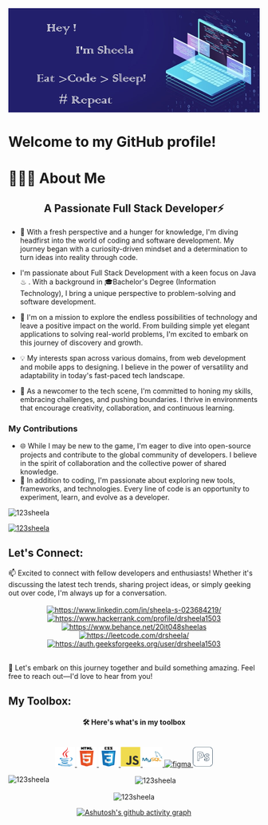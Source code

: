 <img src="./img/img2.jpg">

 # Welcome to my GitHub profile!
# 👩🏻‍💻 About Me 
<h2 align="center">A Passionate Full Stack Developer⚡</h2>

- 🌟 With a fresh perspective and a hunger for knowledge, I'm diving headfirst into the world of coding and software development. My journey began with a curiosity-driven mindset and a determination to turn ideas into reality through code.

- I'm passionate about Full Stack Development with a keen focus on Java ♨ . With a background in 🎓Bachelor's Degree (Information Technology), I bring a unique perspective to problem-solving and software development. 
  
 - 🚀 I'm on a mission to explore the endless possibilities of technology and leave a positive impact on the world. From building simple yet elegant applications to solving real-world problems, I'm excited to embark on this journey of discovery and growth.
  
- 💡 My interests span across various domains, from web development and mobile apps to designing. I believe in the power of versatility and adaptability in today's fast-paced tech landscape. 
- 🌱 As a newcomer to the tech scene, I'm committed to honing my skills, embracing challenges, and pushing boundaries. I thrive in environments that encourage creativity, collaboration, and continuous learning.

### My Contributions
- 🌐 While I may be new to the game, I'm eager to dive into open-source projects and contribute to the global community of developers. I believe in the spirit of collaboration and the collective power of shared knowledge.
- 🔧 In addition to coding, I'm passionate about exploring new tools, frameworks, and technologies. Every line of code is an opportunity to experiment, learn, and evolve as a developer.
<!-- profile views -->
<p align="left"> <img src="https://komarev.com/ghpvc/?username=123sheela&label=Profile%20views&color=0e75b6&style=flat" alt="123sheela" /> </p>

<p align="left"> <a href="https://github.com/ryo-ma/github-profile-trophy"><img src="https://github-profile-trophy.vercel.app/?username=123sheela" alt="123sheela" /></a> </p>

<!-- contact  -->

<h2 align="left">Let's Connect:</h2>
📫 Excited to connect with fellow developers and enthusiasts! Whether it's discussing the latest tech trends, sharing project ideas, or simply geeking out over code, I'm always up for a conversation.<br>

<!-- social links -->

<br>
<div align="center">
<!-- linkedin -->
  <a href="https://www.linkedin.com/in/sheela-s-023684219/" target="blank"><img src="https://raw.githubusercontent.com/rahuldkjain/github-profile-readme-generator/master/src/images/icons/Social/linked-in-alt.svg" alt="https://www.linkedin.com/in/sheela-s-023684219/" height="30" width="40" /></a>
  <!-- hackerrank -->
  <a href="https://www.hackerrank.com/profile/drsheela1503" target="blank"><img src="https://raw.githubusercontent.com/rahuldkjain/github-profile-readme-generator/master/src/images/icons/Social/hackerrank.svg" alt="https://www.hackerrank.com/profile/drsheela1503" height="30" width="40" /></a>
  <!-- behance -->
  <a href="https://www.behance.net/20it048sheelas" target="blank"><img src="https://raw.githubusercontent.com/rahuldkjain/github-profile-readme-generator/master/src/images/icons/Social/behance.svg" alt="https://www.behance.net/20it048sheelas" height="30" width="40" /></a>
  <!-- leetcode -->
  <a href="https://leetcode.com/drsheela/" target="blank"><img src="https://raw.githubusercontent.com/rahuldkjain/github-profile-readme-generator/master/src/images/icons/Social/leet-code.svg" alt="https://leetcode.com/drsheela/" height="30" width="40" /></a>
  <!-- geeksforgeeks -->
  <a href="https://auth.geeksforgeeks.org/user/drsheela1503" target="blank"><img src="https://raw.githubusercontent.com/rahuldkjain/github-profile-readme-generator/master/src/images/icons/Social/geeks-for-geeks.svg" alt="https://auth.geeksforgeeks.org/user/drsheela1503" height="30" width="40" /></a>
</div><br>

💬 Let's embark on this journey together and build something amazing. Feel free to reach out—I'd love to hear from you!

<!-- languages -->
<h2 align="left">My Toolbox:</h2>
<h4 align="center">🛠️ Here's what's in my toolbox</h4><br>
<div align="center"> <!-- Wrap the images in a div and align it center -->
<!-- java -->
  <a href="https://www.java.com" target="_blank" rel="noreferrer"> <img src="https://raw.githubusercontent.com/devicons/devicon/master/icons/java/java-original.svg" alt="java" width="40" height="40" /> </a>
  <!-- html -->
  <a href="https://www.w3.org/html/" target="_blank" rel="noreferrer"> <img src="https://raw.githubusercontent.com/devicons/devicon/master/icons/html5/html5-original-wordmark.svg" alt="html5" width="40" height="40"> </a>
  <!-- css -->
  <a href="https://www.w3schools.com/css/" target="_blank" rel="noreferrer"> <img src="https://raw.githubusercontent.com/devicons/devicon/master/icons/css3/css3-original-wordmark.svg" alt="css3" width="40" height="40"> </a> 
  <!-- js -->
  <a href="https://developer.mozilla.org/en-US/docs/Web/JavaScript" target="_blank" rel="noreferrer"> <img src="https://raw.githubusercontent.com/devicons/devicon/master/icons/javascript/javascript-original.svg" alt="javascript" width="40" height="40" > </a>
  <!-- mysql -->
  <a href="https://www.mysql.com/" target="_blank" rel="noreferrer"> <img src="https://raw.githubusercontent.com/devicons/devicon/master/icons/mysql/mysql-original-wordmark.svg" alt="mysql" width="40" height="40"/> </a>
  <!-- figma -->
  <a href="https://www.figma.com/" target="_blank" rel="noreferrer"> <img src="https://www.vectorlogo.zone/logos/figma/figma-icon.svg" alt="figma" width="40" height="40"/> </a> 
  <!-- photoshop -->
  <a href="https://www.photoshop.com/en" target="_blank" rel="noreferrer"> <img src="https://raw.githubusercontent.com/devicons/devicon/master/icons/photoshop/photoshop-line.svg" alt="photoshop" width="40" height="40"/> </a>



<p><img align="left" src="https://github-readme-stats.vercel.app/api/top-langs?username=123sheela&show_icons=true&locale=en&layout=compact" alt="123sheela" /></p>

<p>&nbsp;<img align="center" src="https://github-readme-stats.vercel.app/api?username=123sheela&show_icons=true&locale=en" alt="123sheela" /></p>

<p><img align="center" src="https://github-readme-streak-stats.herokuapp.com/?user=123sheela&" alt="123sheela" /></p>

[![Ashutosh's github activity graph](https://github-readme-activity-graph.vercel.app/graph?username=123sheela&bg_color=f5d1ff&color=4e324c&line=e156d8&point=000000&area=true&hide_border=true)](https://github.com/ashutosh00710/github-readme-activity-graph)